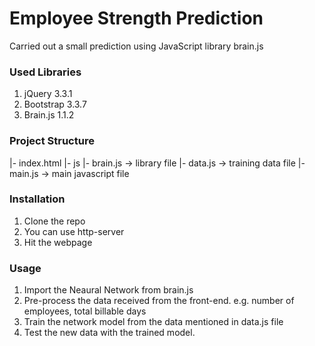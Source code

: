 # Employee Strength Prediction
Carried out a small prediction using JavaScript library brain.js

### Used Libraries
  1)  jQuery 3.3.1
  2)  Bootstrap 3.3.7
  3)  Brain.js 1.1.2
  
### Project Structure
  |-  index.html
  |-  js
      |-  brain.js -> library file
      |-  data.js -> training data file
      |-  main.js -> main javascript file
      
### Installation
  1)  Clone the repo
  2)  You can use http-server
  3)  Hit the webpage
  
### Usage
  1)  Import the Neaural Network from brain.js
  2)  Pre-process the data received from the front-end. e.g. number of employees, total billable days
  3)  Train the network model from the data mentioned in data.js file
  4)  Test the new data with the trained model.
